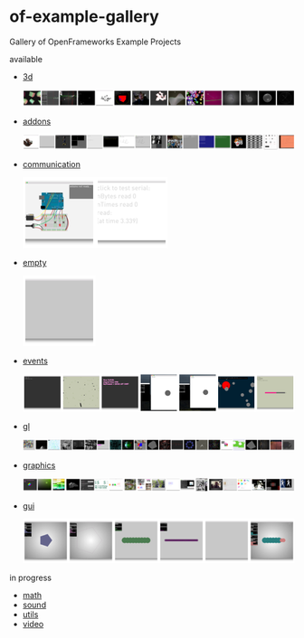 # of-example-gallery
Gallery of OpenFrameworks Example Projects

available

- [3d](3d/README.md)

  ![3d montage](3d/montage.png)

- [addons](addons/README.md)

  ![addons montage](addons/montage.png)

- [communication](communication/README.md)

  ![communication montage](communication/montage.png)

- [empty](empty/README.md)

  ![empty montage](empty/montage.png)

- [events](events/README.md)

  ![events montage](events/montage.png)
  
- [gl](gl/README.md)
 
  ![events montage](gl/montage.png)  

- [graphics](graphics/README.md)

  ![events montage](graphics/montage.png)  

- [gui](gui/README.md)

  ![gui montage](gui/montage.png)  


in progress

- [math](math/README.md)
- [sound](sound/README.md)
- [utils](utils/README.md)
- [video](video/README.md)
